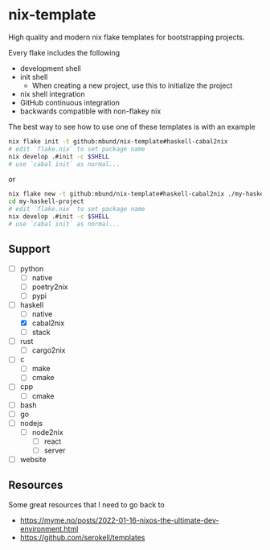 # nix-template
High quality and modern nix flake templates for bootstrapping projects.

Every flake includes the following
- development shell
- init shell
  - When creating a new project, use this to initialize the project
- nix shell integration
- GitHub continuous integration
- backwards compatible with non-flakey nix

The best way to see how to use one of these templates is with an example
```sh
nix flake init -t github:mbund/nix-template#haskell-cabal2nix
# edit `flake.nix` to set package name
nix develop .#init -c $SHELL
# use `cabal init` as normal...
```
or
```sh
nix flake new -t github:mbund/nix-template#haskell-cabal2nix ./my-haskell-project
cd my-haskell-project
# edit `flake.nix` to set package name
nix develop .#init -c $SHELL
# use `cabal init` as normal...
```

## Support
- [ ] python
  - [ ] native
  - [ ] poetry2nix
  - [ ] pypi
- [ ] haskell
  - [ ] native
  - [x] cabal2nix
  - [ ] stack
- [ ] rust
  - [ ] cargo2nix
- [ ] c
  - [ ] make
  - [ ] cmake
- [ ] cpp
  - [ ] cmake
- [ ] bash
- [ ] go
- [ ] nodejs
  - [ ] node2nix
    - [ ] react
    - [ ] server
- [ ] website

## Resources
Some great resources that I need to go back to
- https://myme.no/posts/2022-01-16-nixos-the-ultimate-dev-environment.html
- https://github.com/serokell/templates
